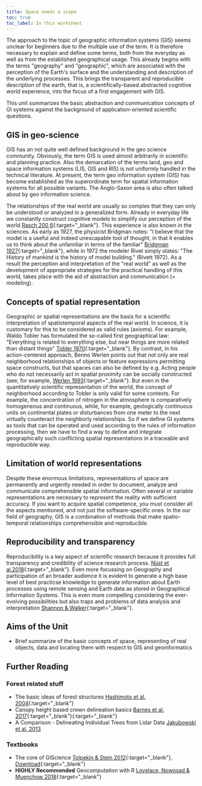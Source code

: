 ```yaml
---
title: Space needs a scope
toc: true
toc_label: In this worksheet
---
```


The approach to the topic of geographic information systems (GIS) seems unclear for beginners due to the multiple use of the term. It is therefore necessary to explain and define some terms, both from the everyday as well as from the established geographical usage. <!--more-->
This already begins with the terms "geography" and "geographic", which are associated with the perception of the Earth's surface and the understanding and description of the  underlying processes. This brings the transparent and reproducible description of the earth, that is, a scientifically-based abstracted cognitive world experience, into the focus of a first engagement with GIS.


This unit summarizes the basic abstraction and communication concepts of GI systems against the background of application-oriented scientific questions.



## GIS in geo-science

GIS has an not quite well defined background in the geo science community. Obviously, the term GIS is used almost arbitrarily in scientific and planning practice. Also the demarcation of the terms land, geo and space information systems (LIS, GIS and RIS) is not uniformly handled in the technical literature. At present, the term geo information system (GIS) has become established as the superordinate term for spatial information systems for all possible variants. The Anglo-Saxon area is also often talked about by geo information science.

The relationships of the real world are usually so complex that they can only be understood or analyzed in a generalized form. Already in everyday life we constantly construct cognitive models to simplify our perception of the world [Rasch 200 6](https://www.tib.eu/de/suchen/id/TIBKAT%3A519823788/Verstehen-abstrakter-Sachverhalte-semantische-Gestalten/?tx_tibsearch_search%5Bsearchspace%5D=tibub){:target="_blank"}. This experience is also known in the sciences. As early as 1927, the physicist Bridgman notes: "I believe that the model is a useful and indeed unescapable tool of thought, in that it enables us to think about the unfamiliar in terms of the familiar" [Bridgman 1927](https://www.jstor.org/stable/2014223?seq=1#metadata_info_tab_contents){:target="_blank"}, while in 1972 the modeler Rivet simply states: "The History of mankind is the history of model building." (Rivett 1972). As a result the perception and interpretation of the "real world" as well as the development of appropriate strategies for the practical handling of this world, takes place with the aid of abstraction and communication (= modeling).


## Concepts of spatial representation
Geographic or spatial representations are the basis for a scientific interpretation of spatiotemporal aspects of the real world. In science, it is customary for this to be considered as valid rules (axioms). For example, Waldo Tobler has formulated the so-called first geographical law: "Everything is related to everything else, but near things are more related than distant things" [Tobler 1970](https://www.jstor.org/stable/143141){:target="_blank"}. By contrast, in his action-centered approach, Benno Werlen points out that not only are real neighborhood relationships of objects or feature expressions permitting space constructs, but that spaces can also be defined by e.g. Acting people who do not necessarily act in spatial proximity can be socially constructed (see, for example, [Werlen 1993](https://www.erdkunde.uni-bonn.de/archive/1993/gibt-es-eine-geographie-ohne-raum-zum-verhaeltnis-von-traditioneller-geographie-und-zeitgenoessischen-gesellschaften/at_download/attachment){:target="_blank"}. But even in the quantitatively scientific representation of the world, the concept of neighborhood according to Tobler is only valid for some contexts. For example, the concentration of nitrogen in the atmosphere is comparatively homogeneous and continuous, while, for example, geologically continuous units on continental plates or disturbances from one meter to the next virtually counteract the neighborly relationships. So if we define GI systems as tools that can be operated and used according to the rules of information processing, then we have to find a way to define and integrate geographically such conflicting spatial representations in a traceable and reproducible way.

## Limitation of world representations 
Despite these enormous limitations, representations of space are permanently and urgently needed in order to document, analyze and communicate comprehensible spatial information. Often several or variable representations are necessary to represent the reality with sufficient accuracy. If you want to acquire spatial competence, you must consider all the aspects mentioned, and not just the software-specific ones. In the our field of geography, GIS is a combination of methods that make spatio-temporal relationships comprehensible and reproducible.

## Reproducibility and transparency

Reproducibility is a key aspect of scientific research because it provides full transparency and credibility of science research process. [Nüst et al.2018](https://dx.doi.org/10.7717%2Fpeerj.5072){:target="_blank"}. Even more focussing on Geography and participation of an broader audience it is evident to generate a high base level of best practicse knowledge to generate information about Earth processes using remote sensing and Earth data as stored in Geographical Information Systems. This is even more compelling considering the ever-evolving possibilities but also traps and problems of data analysis and interpretation [Shannon & Walker](https://doi.org/10.1080/13658816.2018.1464167){:target="_blank"}.


## Aims of the Unit

  * Brief summarize of the basic concepts of space, representing of real objects, data and locating them with respect to GIS and geoinformatics
  


## Further Reading 

### Forest related stuff 
 * The basic ideas of forest structures [Hashimoto et al. 2004](https://www.scirp.org/(S(czeh2tfqyw2orz553k1w0r45))/reference/ReferencesPapers.aspx?ReferenceID=493763){:target="_blank"}
 * Canopy height based crown delineation basics [Barnes et al. 2017](http://dx.doi.org/10.3390/rs9030231){:target="_blank"}{:target="_blank"}
 * A Comparison - Delineating Individual Trees from Lidar Data [Jakubowski et al. 2013](https://www.mdpi.com/2072-4292/5/9/4163)
 
 
### Textbooks
 * The core of GIScience [Tolpekin & Stein 2012](https://research.utwente.nl/en/publications/the-core-of-giscience-a-systems-based-approach){:target="_blank"}, [Download](ftp://ftp.itc.nl/pub/ders/CoreBook2014_metadata.pdf){:target="_blank"} 
 * **HIGHLY Recommended**  Geocomputation with R [Lovelace, Nowosad & Muenchow 2018](https://geocompr.robinlovelace.net/){:target="_blank"}
